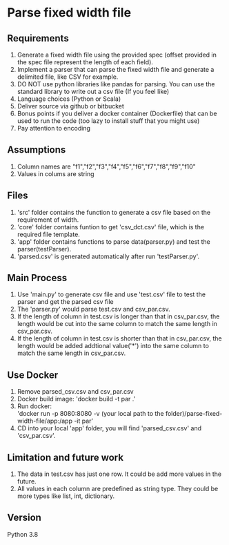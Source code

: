 # Parse fixed width file

## Requirements

1. Generate a fixed width file using the provided spec (offset provided in the spec file represent the length of each field).
2. Implement a parser that can parse the fixed width file and generate a delimited file, like CSV for example.
3. DO NOT use python libraries like pandas for parsing. You can use the standard library to write out a csv file (If you feel like)
4. Language choices (Python or Scala)
5. Deliver source via github or bitbucket
6. Bonus points if you deliver a docker container (Dockerfile) that can be used to run the code (too lazy to install stuff that you might use)
7. Pay attention to encoding

## Assumptions

1. Column names are "f1","f2","f3","f4","f5","f6","f7","f8","f9","f10"
2. Values in colums are string

## Files

1. 'src' folder contains the function to generate a csv file based on the requirement of width.
2. 'core' folder contains funtion to get 'csv_dct.csv' file, which is the required file template.
3. 'app' folder contains functions to parse data(parser.py) and test the parser(testParser).
4. 'parsed.csv' is generated automatically after run 'testParser.py'.

## Main Process

1. Use 'main.py' to generate csv file and use 'test.csv' file to test the parser and get the parsed csv file
2. The 'parser.py' would parse test.csv and csv_par.csv. 
3. If the length of column in test.csv is longer than that in csv_par.csv, the length would be cut into the same column to match the same length in csv_par.csv. 
4. If the length of column in test.csv is shorter than that in csv_par.csv, the length would be added addtional value('*') into the same column to match the same length in csv_par.csv.

## Use Docker
1. Remove parsed_csv.csv and csv_par.csv
2. Docker build image: 
  'docker build -t par .'
3. Run docker:  
  'docker run -p 8080:8080 -v (your local path to the folder)/parse-fixed-width-file/app:/app -it par'
4. CD into your local 'app' folder, you will find 'parsed_csv.csv' and 'csv_par.csv'.

## Limitation and future work

1. The data in test.csv has just one row. It could be add more values in the future.
2. All values in each column are predefined as string type. They could be more types like list, int, dictionary.

## Version

Python 3.8

